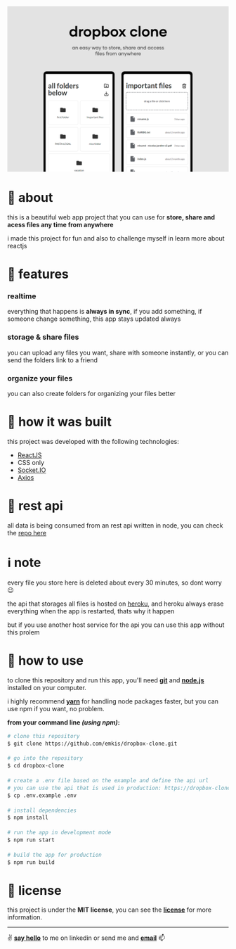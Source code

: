 ![an easy way to store, share and access files from anywhere](https://github.com/emkis/dropbox-clone/blob/master/.github/dropbox-clone-banner.png?raw=true)


# :page_with_curl: about
this is a beautiful web app project that you can use for **store, share and acess files any time from anywhere**

i made this project for fun and also to challenge myself in learn more about reactjs

# :pushpin: features

### realtime
everything that happens is **always in sync**, if you add something, if someone change something, this app stays updated always

### storage & share files
you can upload any files you want, share with someone instantly, or you can send the folders link to a friend

### organize your files
you can also create folders for organizing your files better

# :hammer: how it was built
this project was developed with the following technologies:

- [ReactJS](https://github.com/facebook/react/)
- CSS only
- [Socket.IO](https://github.com/socketio/socket.io-client)
- [Axios](https://github.com/axios/axios)

# :speech_balloon: rest api
all data is being consumed from an rest api written in node, you can check the [repo here](https://github.com/emkis/dropbox-clone-api)

# :information_source: note
every file you store here is deleted about every 30 minutes, so dont worry 😉

the api that storages all files is hosted on [heroku](https://www.heroku.com/), and heroku always erase everything when the app is restarted, thats why it happen

but if you use another host service for the api you can use this app without this prolem

# :electric_plug: how to use
to clone this repository and run this app, you'll need **[git](https://git-scm.com)** and **[node.js](https://nodejs.org/en/)** installed on your computer.

i highly recommend **[yarn](https://yarnpkg.com/)** for handling node packages faster, but you can use npm if you want, no problem.

**from your command line *(using npm)*:**

```bash
# clone this repository
$ git clone https://github.com/emkis/dropbox-clone.git

# go into the repository
$ cd dropbox-clone

# create a .env file based on the example and define the api url
# you can use the api that is used in production: https://dropbox-clone-back.herokuapp.com
$ cp .env.example .env

# install dependencies
$ npm install

# run the app in development mode
$ npm run start

# build the app for production
$ npm run build
```

# :memo: license
this project is under the **MIT license**, you can see the **[license](https://github.com/emkis/dropbox-clone/blob/master/LICENSE)** for more information.

---


:v: **[say hello](https://www.linkedin.com/in/nicolas-jardim/)** to me on linkedin or send me and **[email](mailto:nicolasemkis@gmail.com)** :mailbox:
